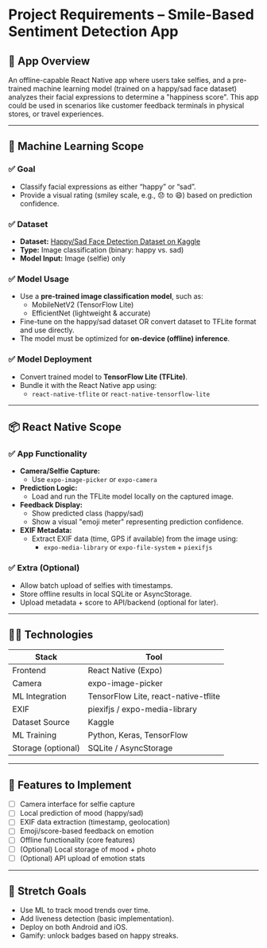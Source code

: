 # Project Requirements – Smile-Based Sentiment Detection App

## 📱 App Overview
An offline-capable React Native app where users take selfies, and a pre-trained machine learning model (trained on a happy/sad face dataset) analyzes their facial expressions to determine a "happiness score". This app could be used in scenarios like customer feedback terminals in physical stores, or travel experiences.

---

## 🧠 Machine Learning Scope

### ✅ Goal
- Classify facial expressions as either “happy” or “sad”.
- Provide a visual rating (smiley scale, e.g., 😞 to 😄) based on prediction confidence.

### ✅ Dataset
- **Dataset:** [Happy/Sad Face Detection Dataset on Kaggle](https://www.kaggle.com/datasets/alirezaatashnejad/sad-and-happy-face-detection)
- **Type:** Image classification (binary: happy vs. sad)
- **Model Input:** Image (selfie) only

### ✅ Model Usage
- Use a **pre-trained image classification model**, such as:
  - MobileNetV2 (TensorFlow Lite)
  - EfficientNet (lightweight & accurate)
- Fine-tune on the happy/sad dataset OR convert dataset to TFLite format and use directly.
- The model must be optimized for **on-device (offline) inference**.

### ✅ Model Deployment
- Convert trained model to **TensorFlow Lite (TFLite)**.
- Bundle it with the React Native app using:
  - `react-native-tflite` or `react-native-tensorflow-lite`

---

## 📦 React Native Scope

### ✅ App Functionality
- **Camera/Selfie Capture:**
  - Use `expo-image-picker` or `expo-camera`
- **Prediction Logic:**
  - Load and run the TFLite model locally on the captured image.
- **Feedback Display:**
  - Show predicted class (happy/sad)
  - Show a visual "emoji meter" representing prediction confidence.
- **EXIF Metadata:**
  - Extract EXIF data (time, GPS if available) from the image using:
    - `expo-media-library` or `expo-file-system` + `piexifjs`

### ✅ Extra (Optional)
- Allow batch upload of selfies with timestamps.
- Store offline results in local SQLite or AsyncStorage.
- Upload metadata + score to API/backend (optional for later).

---

## 👩‍💻 Technologies

| Stack | Tool |
|-------|------|
| Frontend | React Native (Expo) |
| Camera | expo-image-picker |
| ML Integration | TensorFlow Lite, react-native-tflite |
| EXIF | piexifjs / expo-media-library |
| Dataset Source | Kaggle |
| ML Training | Python, Keras, TensorFlow |
| Storage (optional) | SQLite / AsyncStorage |

---

## 🧪 Features to Implement

- [ ] Camera interface for selfie capture
- [ ] Local prediction of mood (happy/sad)
- [ ] EXIF data extraction (timestamp, geolocation)
- [ ] Emoji/score-based feedback on emotion
- [ ] Offline functionality (core features)
- [ ] (Optional) Local storage of mood + photo
- [ ] (Optional) API upload of emotion stats

---

## 🚀 Stretch Goals

- Use ML to track mood trends over time.
- Add liveness detection (basic implementation).
- Deploy on both Android and iOS.
- Gamify: unlock badges based on happy streaks.
